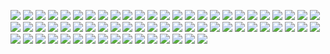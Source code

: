 ![](https://gitlab.com/ntrungcn/895/-/raw/master/05.jpg)
![](https://gitlab.com/ntrungcn/895/-/raw/master/06.jpg)
![](https://gitlab.com/ntrungcn/895/-/raw/master/07.jpg)
![](https://gitlab.com/ntrungcn/895/-/raw/master/08.jpg)
![](https://gitlab.com/ntrungcn/895/-/raw/master/09.jpg)
![](https://gitlab.com/ntrungcn/895/-/raw/master/10.jpg)
![](https://gitlab.com/ntrungcn/895/-/raw/master/11.jpg)
![](https://gitlab.com/ntrungcn/895/-/raw/master/12.jpg)
![](https://gitlab.com/ntrungcn/895/-/raw/master/13.jpg)
![](https://gitlab.com/ntrungcn/895/-/raw/master/14.jpg)
![](https://gitlab.com/ntrungcn/895/-/raw/master/15.jpg)
![](https://gitlab.com/ntrungcn/895/-/raw/master/16.jpg)
![](https://gitlab.com/ntrungcn/895/-/raw/master/17.jpg)
![](https://gitlab.com/ntrungcn/895/-/raw/master/18.jpg)
![](https://gitlab.com/ntrungcn/895/-/raw/master/19.jpg)
![](https://gitlab.com/ntrungcn/895/-/raw/master/20.jpg)
![](https://gitlab.com/ntrungcn/895/-/raw/master/21.jpg)
![](https://gitlab.com/ntrungcn/895/-/raw/master/22.jpg)
![](https://gitlab.com/ntrungcn/895/-/raw/master/23.jpg)
![](https://gitlab.com/ntrungcn/895/-/raw/master/24.jpg)
![](https://gitlab.com/ntrungcn/895/-/raw/master/25.jpg)
![](https://gitlab.com/ntrungcn/895/-/raw/master/26.jpg)
![](https://gitlab.com/ntrungcn/895/-/raw/master/27.jpg)
![](https://gitlab.com/ntrungcn/895/-/raw/master/28.jpg)
![](https://gitlab.com/ntrungcn/895/-/raw/master/29.jpg)
![](https://gitlab.com/ntrungcn/895/-/raw/master/30.jpg)
![](https://gitlab.com/ntrungcn/895/-/raw/master/31.jpg)
![](https://gitlab.com/ntrungcn/895/-/raw/master/32.jpg)
![](https://gitlab.com/ntrungcn/895/-/raw/master/33.jpg)
![](https://gitlab.com/ntrungcn/895/-/raw/master/34.jpg)
![](https://gitlab.com/ntrungcn/895/-/raw/master/35.jpg)
![](https://gitlab.com/ntrungcn/895/-/raw/master/36.jpg)
![](https://gitlab.com/ntrungcn/895/-/raw/master/37.jpg)
![](https://gitlab.com/ntrungcn/895/-/raw/master/38.jpg)
![](https://gitlab.com/ntrungcn/895/-/raw/master/39.jpg)
![](https://gitlab.com/ntrungcn/895/-/raw/master/40.jpg)
![](https://gitlab.com/ntrungcn/895/-/raw/master/41.jpg)
![](https://gitlab.com/ntrungcn/895/-/raw/master/42.jpg)
![](https://gitlab.com/ntrungcn/895/-/raw/master/43.jpg)
![](https://gitlab.com/ntrungcn/895/-/raw/master/44.jpg)
![](https://gitlab.com/ntrungcn/895/-/raw/master/45.jpg)
![](https://gitlab.com/ntrungcn/895/-/raw/master/46.jpg)
![](https://gitlab.com/ntrungcn/895/-/raw/master/47.jpg)
![](https://gitlab.com/ntrungcn/895/-/raw/master/48.jpg)
![](https://gitlab.com/ntrungcn/895/-/raw/master/49.jpg)
![](https://gitlab.com/ntrungcn/895/-/raw/master/50.jpg)
![](https://gitlab.com/ntrungcn/895/-/raw/master/51.jpg)
![](https://gitlab.com/ntrungcn/895/-/raw/master/52.jpg)
![](https://gitlab.com/ntrungcn/895/-/raw/master/53.jpg)
![](https://gitlab.com/ntrungcn/895/-/raw/master/54.jpg)
![](https://gitlab.com/ntrungcn/895/-/raw/master/55.jpg)
![](https://gitlab.com/ntrungcn/895/-/raw/master/56.jpg)
![](https://gitlab.com/ntrungcn/895/-/raw/master/57.jpg)
![](https://gitlab.com/ntrungcn/895/-/raw/master/58.jpg)
![](https://gitlab.com/ntrungcn/895/-/raw/master/59.jpg)
![](https://gitlab.com/ntrungcn/895/-/raw/master/60.jpg)
![](https://gitlab.com/ntrungcn/895/-/raw/master/61.jpg)
![](https://gitlab.com/ntrungcn/895/-/raw/master/62.jpg)
![](https://gitlab.com/ntrungcn/895/-/raw/master/63.jpg)
![](https://gitlab.com/ntrungcn/895/-/raw/master/64.jpg)
![](https://gitlab.com/ntrungcn/895/-/raw/master/65.jpg)
![](https://gitlab.com/ntrungcn/895/-/raw/master/66.jpg)
![](https://gitlab.com/ntrungcn/895/-/raw/master/01.jpg)
![](https://gitlab.com/ntrungcn/895/-/raw/master/02.jpg)
![](https://gitlab.com/ntrungcn/895/-/raw/master/03.jpg)
![](https://gitlab.com/ntrungcn/895/-/raw/master/04.jpg)
